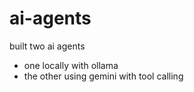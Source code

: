 # ai-agents
built two ai agents
- one locally with ollama
- the other using gemini with tool calling
